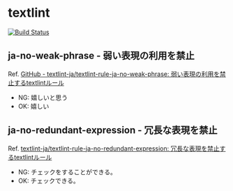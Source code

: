 # textlint

[![Build Status](https://travis-ci.org/assout/textlint-sandbox.svg?branch=master)](https://travis-ci.org/assout/textlint-sandbox)

## ja-no-weak-phrase - 弱い表現の利用を禁止

Ref. [GitHub - textlint-ja/textlint-rule-ja-no-weak-phrase: 弱い表現の利用を禁止するtextlintルール](https://github.com/textlint-ja/textlint-rule-ja-no-weak-phrase)

- NG: 嬉しいと思う
- OK: 嬉しい

## ja-no-redundant-expression - 冗長な表現を禁止

Ref. [textlint-ja/textlint-rule-ja-no-redundant-expression: 冗長な表現を禁止するtextlintルール](https://github.com/textlint-ja/textlint-rule-ja-no-redundant-expression)

- NG: チェックをすることができる。
- OK: チェックできる。

